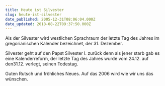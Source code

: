 ```yaml
---
title: Heute ist Silvester
slug: heute-ist-silvester
date_published: 2005-12-31T08:06:04.000Z
date_updated: 2018-08-22T09:37:50.000Z
---
```


Als der Silvester wird westlichen Sprachraum der letzte Tag des Jahres im gregorianischen Kalender bezeichnet, der 31. Dezember.

Silvester geht auf den Papst Silvester I. zurück denn als jener starb gab es eine Kalenderreform, der letzte Tag des Jahres wurde vom 24.12. auf den31.12. verlegt, seinen Todestag.

Guten Rutsch und fröhliches Neues. Auf das 2006 wird wie wir uns das wünschen.
